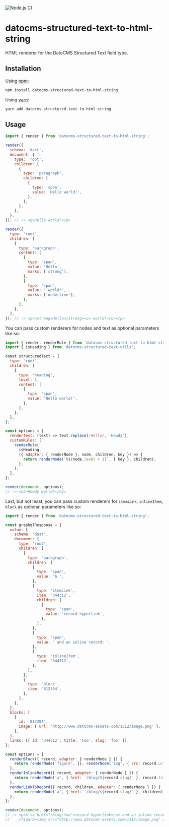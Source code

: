 ![Node.js CI](https://github.com/stefanoverna/structured-text/workflows/Node.js%20CI/badge.svg)

# datocms-structured-text-to-html-string

HTML renderer for the DatoCMS Structured Text field type.

## Installation

Using [npm](http://npmjs.org/):

```sh
npm install datocms-structured-text-to-html-string
```

Using [yarn](https://yarnpkg.com/):

```sh
yarn add datocms-structured-text-to-html-string
```

## Usage

```javascript
import { render } from 'datocms-structured-text-to-html-string';

render({
  schema: 'dast',
  document: {
    type: 'root',
    children: [
      {
        type: 'paragraph',
        children: [
          {
            type: 'span',
            value: 'Hello world!',
          },
        ],
      },
    ],
  },
}); // -> <p>Hello world!</p>

render({
  type: 'root',
  children: [
    {
      type: 'paragraph',
      content: [
        {
          type: 'span',
          value: 'Hello',
          marks: ['strong'],
        },
        {
          type: 'span',
          value: ' world!',
          marks: ['underline'],
        },
      ],
    },
  ],
}); // -> <p><strong>Hello</strong><u> world!</u></p>
```

You can pass custom renderers for nodes and text as optional parameters like so:

```javascript
import { render, renderRule } from 'datocms-structured-text-to-html-string';
import { isHeading } from 'datocms-structured-text-utils';

const structuredText = {
  type: 'root',
  children: [
    {
      type: 'heading',
      level: 1,
      content: [
        {
          type: 'span',
          value: 'Hello world!',
        },
      ],
    },
  ],
};

const options = {
  renderText: (text) => text.replace(/Hello/, 'Howdy'),
  customRules: [
    renderRule(
      isHeading,
      ({ adapter: { renderNode }, node, children, key }) => {
        return renderNode(`h${node.level + 1}`, { key }, children);
      },
    ),
  ],
};

render(document, options);
// -> <h2>Howdy world!</h2>
```

Last, but not least, you can pass custom renderers for `itemLink`, `inlineItem`, `block` as optional parameters like so:

```javascript
import { render } from 'datocms-structured-text-to-html-string';

const graphqlResponse = {
  value: {
    schema: 'dast',
    document: {
      type: 'root',
      children: [
        {
          type: 'paragraph',
          children: [
            {
              type: 'span',
              value: 'A ',
            },
            {
              type: 'itemLink',
              item: '344312',
              children: [
                {
                  type: 'span',
                  value: 'record hyperlink',
                },
              ],
            },
            {
              type: 'span',
              value: ' and an inline record: ',
            },
            {
              type: 'inlineItem',
              item: '344312',
            },
          ],
        },
        {
          type: 'block',
          item: '812394',
        },
      ],
    },
  },
  blocks: [
    {
      id: '812394',
      image: { url: 'http://www.datocms-assets.com/1312/image.png' },
    },
  ],
  links: [{ id: '344312', title: 'Foo', slug: 'foo' }],
};

const options = {
  renderBlock({ record, adapter: { renderNode } }) {
    return renderNode('figure', {}, renderNode('img', { src: record.url }));
  },
  renderInlineRecord({ record, adapter: { renderNode } }) {
    return renderNode('a', { href: `/blog/${record.slug}` }, record.title);
  },
  renderLinkToRecord({ record, children, adapter: { renderNode } }) {
    return renderNode('a', { href: `/blog/${record.slug}` }, children);
  },
};

render(document, options);
// -> <p>A <a href="/blog/foo">record hyperlink</a> and an inline record: <a href="/blog/foo">Foo</a></p>
//    <figure><img src="http://www.datocms-assets.com/1312/image.png" /></figure>
```
